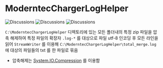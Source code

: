 # ModerntecChargerLogHelper
![Discussions](https://img.shields.io/badge/.NET_Core-v3.1-brightgreen)
![Discussions](https://img.shields.io/badge/Fody-v6.5.2-brightgreen)
![Discussions](https://img.shields.io/badge/Costura.Fody-v5.3.0-brightgreen)

`C:\ModerntecChargerLogHelper` 디렉토리에 있는 모든 폴더내의 특정 zip 파일을 압축 해제하여
특정 파일의 확장자 `.log-*` 를 대상으로 파일 utf-8 인코딩 후 모든 라인을 읽어 `StreamWriter` 를 이용해
`C:\ModerntecChargerLogHelper\total_merge.log` 에 대상의 파일들의 txt 를 한 파일로 묶음

- 압축해제는 [System.IO.Compression](https://docs.microsoft.com/ko-kr/dotnet/api/system.io.compression?view=net-5.0) 를 이용함
